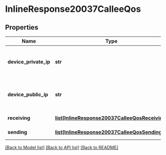 # InlineResponse20037CalleeQos

## Properties
Name | Type | Description | Notes
------------ | ------------- | ------------- | -------------
**device_private_ip** | **str** | This setting displays the device&#x27;s private IP address if the account has the &#x60;show_device_ip_for_call_log&#x60; parameter set to &#x60;enabled&#x60;. | [optional] 
**device_public_ip** | **str** | This setting displays the device&#x27;s public IP address if the account has the &#x60;show_device_ip_for_call_log&#x60; parameter set to &#x60;enabled&#x60;. | [optional] 
**receiving** | [**list[InlineResponse20037CalleeQosReceiving]**](InlineResponse20037CalleeQosReceiving.md) | The QoS that the callee receives. | [optional] 
**sending** | [**list[InlineResponse20037CalleeQosSending]**](InlineResponse20037CalleeQosSending.md) | The QoS that the callee sends. | [optional] 

[[Back to Model list]](../README.md#documentation-for-models) [[Back to API list]](../README.md#documentation-for-api-endpoints) [[Back to README]](../README.md)

